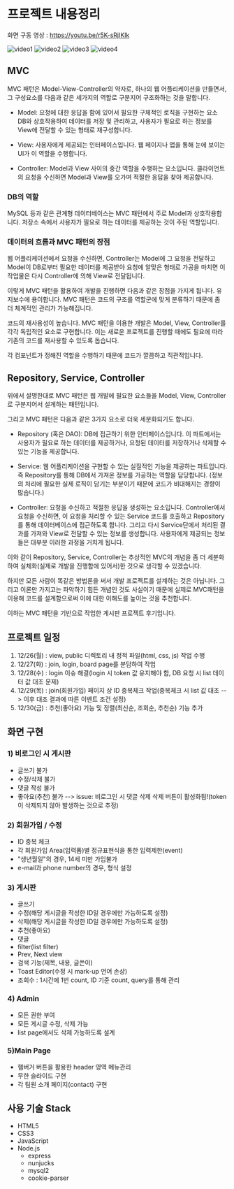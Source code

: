 # 프로젝트 내용정리

화면 구동 영상 : https://youtu.be/r5K-sRjIKlk

![video1](https://im3.ezgif.com/tmp/ezgif-3-144cd0645e.gif)
![video2](https://im3.ezgif.com/tmp/ezgif-3-b6c9c3d04c.gif)
![video3](https://im3.ezgif.com/tmp/ezgif-3-604e9ab773.gif)
![video4](https://im3.ezgif.com/tmp/ezgif-3-f495dcc50c.gif)

## MVC

MVC 패턴은 Model-View-Controller의 약자로,
하나의 웹 어플리케이션을 만들면서, 그 구성요소를 다음과 같은 세가지의 역할로
구분지어 구조화하는 것을 말합니다.

- Model: 요청에 대한 응답을 함에 있어서 필요한 구체적인 로직을 구현하는 요소
  DB와 상호작용하여 데이터를 저장 및 관리하고,
  사용자가 필요로 하는 정보를 View에 전달할 수 있는 형태로 재구성합니다.

- View: 사용자에게 제공되는 인터페이스입니다.
  웹 페이지나 앱을 통해 눈에 보이는 UI가 이 역할을 수행합니다.

- Controller: Model과 View 사이의 중간 역할을 수행하는 요소입니다.
  클라이언트의 요청을 수신하면 Model과 View를 오가며 적절한 응답을 찾아 제공합니다.

### DB의 역할

MySQL 등과 같은 관계형 데이터베이스는 MVC 패턴에서 주로 Model과 상호작용합니다.
저장소 속에서 사용자가 필요로 하는 데이터를 제공하는 것이 주된 역할입니다.

### 데이터의 흐름과 MVC 패턴의 장점

웹 어플리케이션에서 요청을 수신하면, Controller는 Model에 그 요청을 전달하고
Model이 DB로부터 필요한 데이터를 제공받아 요청에 알맞은 형태로 가공을 마치면
이 작업물은 다시 Controller에 의해 View로 전달됩니다.

이렇게 MVC 패턴을 활용하여 개발을 진행하면 다음과 같은 장점을 가지게 됩니다.
유지보수에 용이합니다. MVC 패턴은 코드의 구조를 역할군에 맞게 분류하기 때문에
좀 더 체계적인 관리가 가능해집니다.

코드의 재사용성이 높습니다.
MVC 패턴을 이용한 개발은 Model, View, Controller를 각각 독립적인 요소로 구현합니다.
이는 새로운 프로젝트를 진행할 때에도 필요에 따라 기존의 코드를 재사용할 수 있도록 돕습니다.

각 컴포넌트가 정해진 역할을 수행하기 때문에 코드가 깔끔하고 직관적입니다.

## Repository, Service, Controller

위에서 설명한대로 MVC 패턴은 웹 개발에 필요한 요소들을
Model, View, Controller로 구분지어서 설계하는 패턴입니다.

그리고 MVC 패턴은 다음과 같은 3가지 요소로 더욱 세분화되기도 합니다.

- Repository (혹은 DAO): DB에 접근하기 위한 인터페이스입니다.
  이 파트에서는 사용자가 필요로 하는 데이터를 제공하거나,
  요청된 데이터를 저장하거나 삭제할 수 있는 기능을 제공합니다.

- Service: 웹 어플리케이션을 구현할 수 있는 실질적인 기능을 제공하는 파트입니다.
  즉 Repository를 통해 DB에서 가져온 정보를 가공하는 역할을 담당합니다.
  (정보의 처리에 필요한 실제 로직이 담기는 부분이기 때문에 코드가 비대해지는 경향이 많습니다.)

- Controller: 요청을 수신하고 적절한 응답을 생성하는 요소입니다.
  Controller에서 요청을 수신하면, 이 요청을 처리할 수 있는 Service 코드를 호출하고
  Repository를 통해 데이터베이스에 접근하도록 합니다.
  그리고 다시 Service단에서 처리된 결과를 가져와 View로 전달할 수 있는 정보를 생성합니다.
  사용자에게 제공되는 정보들은 대부분 이러한 과정을 거치게 됩니다.

이와 같이 Repository, Service, Controller는 추상적인 MVC의 개념을
좀 더 세분화하여 실체화(실제로 개발을 진행함에 있어서)한 것으로 생각할 수 있겠습니다.

하지만 모든 사람이 똑같은 방법론을 써서 개발 프로젝트를 설계하는 것은 아닙니다.
그리고 이론만 가지고는 파악하기 힘든 개념인 것도 사실이기 때문에
실제로 MVC패턴을 이용해 코드를 설계함으로써 이에 대한 이해도를 높이는 것을 추천합니다.

이하는 MVC 패턴을 기반으로 작업한 게시판 프로젝트 후기입니다.

## 프로젝트 일정

1. 12/26(월) : view, public 디렉토리 내 정적 파일(html, css, js) 작업 수행
2. 12/27(화) : join, login, board page를 분담하여 작업
3. 12/28(수) : login 이슈 해결(login 시 token 값 유지해야 함, DB 요청 시 list 데이터 값 대조 문제)
4. 12/29(목) : join(회원가입) 페이지 상 ID 중복체크 작업(중복체크 시 list 값 대조 --> 이후 대조 결과에 따른 이벤트 조건 설정)
5. 12/30(금) : 추천(좋아요) 기능 및 정렬(최신순, 조회순, 추천순) 기능 추가

## 화면 구현

### 1) 비로그인 시 게시판

- 글쓰기 불가
- 수정/삭제 불가
- 댓글 작성 불가
- 좋아요(추천) 불가
  --> issue: 비로그인 시 댓글 삭제 삭제 버튼이 활성화됨!(token이 삭제되지 않아 발생하는 것으로 추정)

### 2) 회원가입 / 수정

- ID 중복 체크
- 각 회원가입 Area(입력폼)별 정규표현식을 통한 입력제한(event)
- "생년월일"의 경우, 14세 미만 가입불가
- e-mail과 phone number의 경우, 형식 설정

### 3) 게시판

- 글쓰기
- 수정(해당 게시글을 작성한 ID일 경우에만 가능하도록 설정)
- 삭제(해당 게시글을 작성한 ID일 경우에만 가능하도록 설정)
- 추천(좋아요)
- 댓글
- filter(list filter)
- Prev, Next view
- 검색 기능(제목, 내용, 글쓴이)
- Toast Editor(수정 시 mark-up 언어 손상)
- 조회수 : 1시간에 1번 count, ID 기준 count, query를 통해 관리

### 4) Admin

- 모든 권한 부여
- 모든 게시글 수정, 삭제 가능
- list page에서도 삭제 가능하도록 설계

### 5)Main Page

- 햄버거 버튼을 활용한 header 영역 메뉴관리
- 무한 슬라이드 구현
- 각 팀원 소개 페이지(contact) 구현

## 사용 기술 Stack

- HTML5
- CSS3
- JavaScript
- Node.js
  - express
  - nunjucks
  - mysql2
  - cookie-parser
